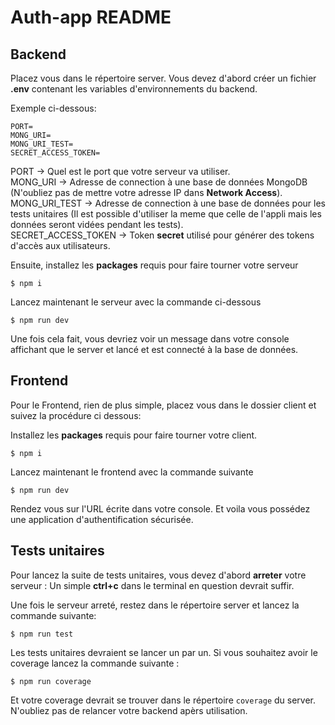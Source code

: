 # Auth-app README

## Backend

Placez vous dans le répertoire server.
Vous devez d'abord créer un fichier **.env** contenant les variables d'environnements du backend.

Exemple ci-dessous:

```env
PORT=
MONG_URI=
MONG_URI_TEST=
SECRET_ACCESS_TOKEN=
```

PORT -> Quel est le port que votre serveur va utiliser.  
MONG_URI -> Adresse de connection à une base de données MongoDB (N'oubliez pas de mettre votre adresse IP dans **Network Access**).
MONG_URI_TEST -> Adresse de connection à une base de données pour les tests unitaires (Il est possible d'utiliser la meme que celle de l'appli mais les données seront vidées pendant les tests).  
SECRET_ACCESS_TOKEN -> Token **secret** utilisé pour générer des tokens d'accès aux utilisateurs.

Ensuite, installez les **packages** requis pour faire tourner votre serveur

```shell
$ npm i
```

Lancez maintenant le serveur avec la commande ci-dessous

```shell
$ npm run dev
```

Une fois cela fait, vous devriez voir un message dans votre console affichant que le server et lancé et est connecté à la base de données.

## Frontend

Pour le Frontend, rien de plus simple, placez vous dans le dossier client et suivez la procédure ci dessous:

Installez les **packages** requis pour faire tourner votre client.

```shell
$ npm i
```

Lancez maintenant le frontend avec la commande suivante

```shell
$ npm run dev
```

Rendez vous sur l'URL écrite dans votre console.
Et voila vous possédez une application d'authentification sécurisée.

## Tests unitaires

Pour lancez la suite de tests unitaires, vous devez d'abord **arreter** votre serveur :
Un simple **ctrl+c** dans le terminal en question devrait suffir.

Une fois le serveur arreté, restez dans le répertoire server et lancez la commande suivante:

```shell
$ npm run test
```

Les tests unitaires devraient se lancer un par un.
Si vous souhaitez avoir le coverage lancez la commande suivante :

```shell
$ npm run coverage
```

Et votre coverage devrait se trouver dans le répertoire `coverage` du server.
N'oubliez pas de relancer votre backend apèrs utilisation.
